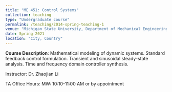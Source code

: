 ```yaml
---
title: "ME 451: Control Systems"
collection: teaching
type: "Undergraduate course"
permalink: /teaching/2014-spring-teaching-1
venue: "Michigan State University, Department of Mechanical Engineering"
date: Spring 2021
location: "City, Country"
---
```


**Course Description**: Mathematical modeling of dynamic systems. Standard feedback control formulation. Transient and sinusoidal steady-state analysis. Time and frequency domain controller synthesis.

Instructor: Dr. Zhaojian Li

TA Office Hours: MW: 10:10-11:00 AM or by appointment

